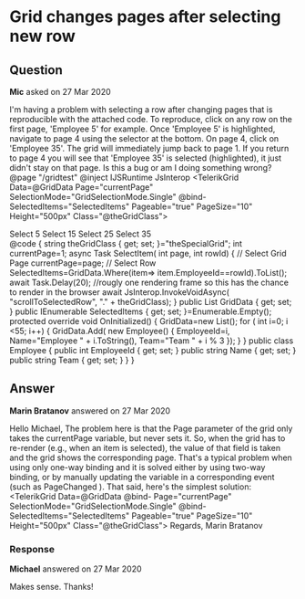 # Grid changes pages after selecting new row

## Question

**Mic** asked on 27 Mar 2020

I'm having a problem with selecting a row after changing pages that is reproducible with the attached code. To reproduce, click on any row on the first page, 'Employee 5' for example. Once 'Employee 5' is highlighted, navigate to page 4 using the selector at the bottom. On page 4, click on 'Employee 35'. The grid will immediately jump back to page 1. If you return to page 4 you will see that 'Employee 35' is selected (highlighted), it just didn't stay on that page. Is this a bug or am I doing something wrong? @page "/gridtest" @inject IJSRuntime JsInterop <TelerikGrid Data=@GridData Page="currentPage" SelectionMode="GridSelectionMode.Single" @bind-SelectedItems="SelectedItems" Pageable="true" PageSize="10" Height="500px" Class="@theGridClass"> <GridColumns> <GridColumn Field=@nameof(Employee.Name) /> <GridColumn Field=@nameof(Employee.Team) Title="Team" /> </GridColumns> </TelerikGrid> <div class="row justify-content-center" style="margin-top:5px;"> <TelerikButton ButtonType="ButtonType.Button" OnClick="@(()=> SelectItem(1, 5))">Select 5</TelerikButton> <TelerikButton ButtonType="ButtonType.Button" OnClick="@(()=> SelectItem(2, 15))">Select 15</TelerikButton> <TelerikButton ButtonType="ButtonType.Button" OnClick="@(()=> SelectItem(3, 25))">Select 25</TelerikButton> <TelerikButton ButtonType="ButtonType.Button" OnClick="@(()=> SelectItem(4, 35))">Select 35</TelerikButton> </div> @code { string theGridClass { get; set; }="theSpecialGrid"; int currentPage=1; async Task SelectItem( int page, int rowId) { // Select Grid Page currentPage=page; // Select Row SelectedItems=GridData.Where(item=> item.EmployeeId==rowId).ToList(); await Task.Delay(20); //rougly one rendering frame so this has the chance to render in the browser await JsInterop.InvokeVoidAsync( "scrollToSelectedRow", "." + theGridClass); } public List<Employee> GridData { get; set; } public IEnumerable<Employee> SelectedItems { get; set; }=Enumerable.Empty<Employee>(); protected override void OnInitialized() { GridData=new List<Employee>(); for ( int i=0; i <55; i++) { GridData.Add( new Employee() { EmployeeId=i, Name="Employee " + i.ToString(), Team="Team " + i % 3 }); } } public class Employee { public int EmployeeId { get; set; } public string Name { get; set; } public string Team { get; set; } } }

## Answer

**Marin Bratanov** answered on 27 Mar 2020

Hello Michael, The problem here is that the Page parameter of the grid only takes the currentPage variable, but never sets it. So, when the grid has to re-render (e.g., when an item is selected), the value of that field is taken and the grid shows the corresponding page. That's a typical problem when using only one-way binding and it is solved either by using two-way binding, or by manually updating the variable in a corresponding event (such as PageChanged ). That said, here's the simplest solution: <TelerikGrid Data=@GridData @bind- Page="currentPage" SelectionMode="GridSelectionMode.Single" @bind-SelectedItems="SelectedItems" Pageable="true" PageSize="10" Height="500px" Class="@theGridClass"> Regards, Marin Bratanov

### Response

**Michael** answered on 27 Mar 2020

Makes sense. Thanks!
